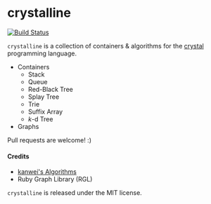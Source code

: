 crystalline
===========

[![Build Status](https://travis-ci.org/jtomschroeder/crystalline.svg)](https://travis-ci.org/jtomschroeder/crystalline)

`crystalline` is a collection of containers & algorithms for the [crystal](https://github.com/manastech/crystal) programming language.

- Containers
  - Stack
  - Queue
  - Red-Black Tree
  - Splay Tree
  - Trie
  - Suffix Array
  - _k_-d Tree
- Graphs

Pull requests are welcome! :)

#### Credits
- [kanwei's Algorithms](https://github.com/kanwei/algorithms)
- Ruby Graph Library (RGL)

`crystalline` is released under the MIT license.
